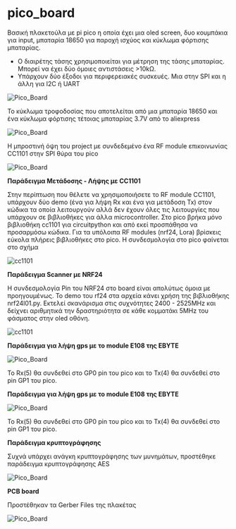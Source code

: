 # pico_board

Βασική πλακετούλα με pi pico η οποία έχει μια oled screen, δυο κουμπάκια για input, μπαταρία 18650 για παροχή ισχύος και κύκλωμα φόρτισης μπαταρίας.

- Ο διαιρέτης τάσης χρησιμοποιείται για μέτρηση της τάσης μπαταρίας. Μπορεί να έχει δύο όμοιες αντιστάσεις >10kΩ.
- Υπάρχουν δύο έξοδοι για περιφερειακές συσκευές. Μια στην SPI και η άλλη για I2C ή UART


![Pico_Board](pico_board.jpg)

Το κύκλωμα τροφοδοσίας που αποτελείται από μια μπαταρία 18650 και ένα κύκλωμα φόρτισης τέτοιας μπαταρίας 3.7V από το aliexpress

![Pico_Board](pico_board_back.jpg)

Η μπροστινή όψη του project με συνδεδεμένο ένα RF module επικοινωνίας CC1101 στην SPI θύρα του pico

![Pico_Board](pico_board_front.jpg)

**Παράδειγμα Μετάδοσης - Λήψης με CC1101**

Στην περίπτωση που θέλετε να χρησιμοποιήσετε το RF module CC1101, υπάρχουν δύο demo (ένα για λήψη Rx και ένα για μετάδοση Tx) στον κώδικα τα οποία λειτουργούν αλλά δεν έχουν όλες τις λειτουργίες που υπάρχουν σε βιβλιοθήκες για άλλα microcontroller. Στο pico βρήκα μόνο βιβλιοθήκη cc1101 για circuitpython και από εκεί προσπάθησα να προσαρμόσω κώδικα. Για τα υπόλοιπα RF modules (nrf24, Lora) βρίσκεις εύκολα πλήρεις βιβλιοθήκες στο pico. Η συνδεσμολογία στο pico φαίνεται στο σχήμα

![cc1101](pico_board_cc1101.jpg)

**Παράδειγμα Scanner με NRF24**

Η συνδεσμολογία Pin του NRF24 στο board είναι απολύτως όμοια με προηγουμένως. Το demo του rf24 στα αρχεία κάνει χρήση της βιβλιοθήκης nrf24l01.py. Εκτελεί σκανάρισμα στις συχνότητες 2400 - 2525MHz και δείχνει αριθμητικά την δραστηριότητα σε κάθε κομματάκι 5MHz του φάσματος στην oled οθόνη.

![cc1101](pico_board_nrf24.jpg)

**Παράδειγμα για λήψη gps με το module E108 της EBYTE**

![Pico_Board](GPS.jpg)

To Rx(5) θα συνδεθεί στο GP0 pin του pico και το Tx(4) θα συνδεθεί στο pin GP1 του pico.

**Παράδειγμα για λήψη gps με το module E108 της EBYTE**

![Pico_Board](GPS.jpg)

To Rx(5) θα συνδεθεί στο GP0 pin του pico και το Tx(4) θα συνδεθεί στο pin GP1 του pico.

**Παράδειγμα κρυπτογράφησης**

Συχνά υπάρχει ανάγκη κρυπτογράφησης των μυνημάτων, προστέθηκε παράδειγμα κρυπτογράφησης AES

![Pico_Board](encrypt.jpg)


**PCB board**

Προστέθηκαν τα Gerber Files της πλακέτας

![Pico_Board](pico_pcb.jpg)



